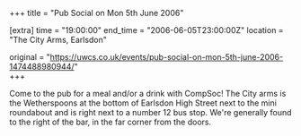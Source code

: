 +++
title = "Pub Social on Mon 5th June 2006"

[extra]
time = "19:00:00"
end_time = "2006-06-05T23:00:00Z"
location = "The City Arms, Earlsdon"

original = "https://uwcs.co.uk/events/pub-social-on-mon-5th-june-2006-1474488980944/"    
+++

Come to the pub for a meal and/or a drink with CompSoc\! The City arms is the Wetherspoons at the bottom of Earlsdon High Street next to the mini roundabout and is right next to a number 12 bus stop. We're generally found to the right of the bar, in the far corner from the doors.

